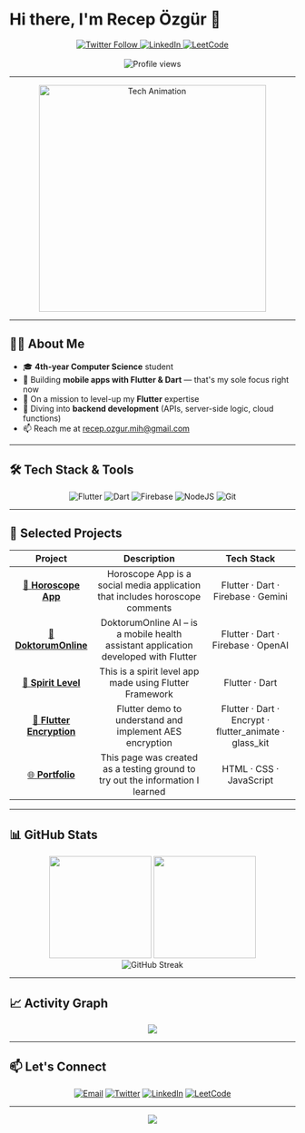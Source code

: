 # Hi there, I'm Recep Özgür 👋

<div align="center">
  <a href="https://twitter.com/recep_zgr07">
    <img alt="Twitter Follow" src="https://img.shields.io/twitter/follow/recep_zgr07?style=social" />
  </a>
  <a href="https://www.linkedin.com/in/recepozgurmih/">
    <img alt="LinkedIn" src="https://img.shields.io/badge/LinkedIn-Recep%20Özgür-blue?style=social&logo=linkedin" />
  </a>
  <a href="https://leetcode.com/recepzgrmh">
    <img alt="LeetCode" src="https://img.shields.io/badge/LeetCode-recepzgrmh-yellow?style=social&logo=leetcode" />
  </a>
  <br><br>
  <img src="https://komarev.com/ghpvc/?username=recepzgrmh&style=flat-square&color=blueviolet" alt="Profile views" />
</div>

---

<div align="center">
  <img 
    src="https://media1.giphy.com/media/v1.Y2lkPTc5MGI3NjExY3EwdmwzcTIwM2htM3c3N2w1Y2w3OGFhYzI1MmF2NjQzYnJrdXd1NyZlcD12MV9pbnRlcm5hbF9naWZfYnlfaWQmY3Q9Zw/GRPy8MKag9U1U88hzY/giphy.gif" 
    alt="Tech Animation" 
    width="400px"
  />
</div>

---

## 👨‍💻 About Me

- 🎓 **4th-year Computer Science** student
- 📱 Building **mobile apps with Flutter & Dart** — that's my sole focus right now
- 🚀 On a mission to level-up my **Flutter** expertise
- 💾 Diving into **backend development** (APIs, server-side logic, cloud functions)
- 📫 Reach me at [recep.ozgur.mih@gmail.com](mailto:recep.ozgur.mih@gmail.com)

---

## 🛠️ Tech Stack & Tools

<div align="center">
  
  ![Flutter](https://img.shields.io/badge/Flutter-%2302569B.svg?style=for-the-badge&logo=Flutter&logoColor=white)
  ![Dart](https://img.shields.io/badge/dart-%230175C2.svg?style=for-the-badge&logo=dart&logoColor=white)
  ![Firebase](https://img.shields.io/badge/firebase-%23039BE5.svg?style=for-the-badge&logo=firebase)
  ![NodeJS](https://img.shields.io/badge/node.js-6DA55F?style=for-the-badge&logo=node.js&logoColor=white)
  ![Git](https://img.shields.io/badge/git-%23F05033.svg?style=for-the-badge&logo=git&logoColor=white)
  
</div>

---

## 🚀 Selected Projects

<div align="center">

| Project | Description | Tech Stack |
|:-------:|:-----------:|:----------:|
| [📱 **Horoscope App**](https://github.com/recepzgrmh/Horoscope_App) | Horoscope App is a social media application that includes horoscope comments | Flutter · Dart · Firebase · Gemini |
| [🤖 **DoktorumOnline**](https://github.com/recepzgrmh/DoktorumOnline-AI) | DoktorumOnline AI – is a mobile health assistant application developed with Flutter | Flutter · Dart · Firebase · OpenAI |
| [🔧 **Spirit Level**](https://github.com/recepzgrmh/Spirit_Level) | This is a spirit level app made using Flutter Framework | Flutter · Dart |
| [🔑 **Flutter Encryption**](https://github.com/recepzgrmh/flutter-encryption-demo) | Flutter demo to understand and implement AES encryption | Flutter · Dart · Encrypt  · flutter_animate · glass_kit |
| [🌐 **Portfolio**](https://github.com/recepzgrmh/recepzgrmh.github.io) | This page was created as a testing ground to try out the information I learned | HTML · CSS · JavaScript |

</div>

---

## 📊 GitHub Stats

<div align="center">
  <img height="180em" src="https://github-readme-stats.vercel.app/api?username=recepzgrmh&show_icons=true&theme=radical&hide_border=true&count_private=true" />
  <img height="180em" src="https://github-readme-stats.vercel.app/api/top-langs/?username=recepzgrmh&theme=radical&hide_border=true&layout=compact" />
</div>

<div align="center">
  <img src="https://streak-stats.demolab.com/?user=recepzgrmh&theme=radical&hide_border=true" alt="GitHub Streak" />
</div>

---


## 📈 Activity Graph

<div align="center">
  <img src="https://github-readme-activity-graph.vercel.app/graph?username=recepzgrmh&theme=react-dark&bg_color=20232a&hide_border=true" />
</div>

---

## 📫 Let's Connect

<div align="center">
  
  [![Email](https://img.shields.io/badge/Email-recep.ozgur.mih@gmail.com-red?style=for-the-badge&logo=gmail&logoColor=white)](mailto:recep.ozgur.mih@gmail.com)
  [![Twitter](https://img.shields.io/badge/Twitter-@recep_zgr07-1DA1F2?style=for-the-badge&logo=twitter&logoColor=white)](https://twitter.com/recep_zgr07)
  [![LinkedIn](https://img.shields.io/badge/LinkedIn-Recep%20Özgür-0077B5?style=for-the-badge&logo=linkedin&logoColor=white)](https://www.linkedin.com/in/recepozgurmih/)
  [![LeetCode](https://img.shields.io/badge/LeetCode-recepzgrmh-FFA116?style=for-the-badge&logo=leetcode&logoColor=black)](https://leetcode.com/recepzgrmh)
  
</div>

---

<div align="center">
  <img src="https://capsule-render.vercel.app/api?type=waving&color=gradient&height=100&section=footer" />
</div>
